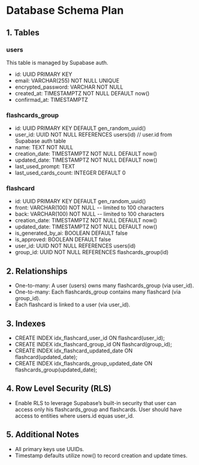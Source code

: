 # Database Schema Plan

## 1. Tables

### users
This table is managed by Supabase auth.

- id: UUID PRIMARY KEY
- email: VARCHAR(255) NOT NULL UNIQUE
- encrypted_password: VARCHAR NOT NULL
- created_at: TIMESTAMPTZ NOT NULL DEFAULT now()
- confirmad_at: TIMESTAMPTZ

### flashcards_group
- id: UUID PRIMARY KEY DEFAULT gen_random_uuid()
- user_id: UUID NOT NULL REFERENCES users(id)   // user.id from Supabase auth table
- name: TEXT NOT NULL
- creation_date: TIMESTAMPTZ NOT NULL DEFAULT now()
- updated_date: TIMESTAMPTZ NOT NULL DEFAULT now()
- last_used_prompt: TEXT
- last_used_cards_count: INTEGER DEFAULT 0

### flashcard
- id: UUID PRIMARY KEY DEFAULT gen_random_uuid()
- front: VARCHAR(100) NOT NULL  -- limited to 100 characters
- back: VARCHAR(100) NOT NULL   -- limited to 100 characters
- creation_date: TIMESTAMPTZ NOT NULL DEFAULT now()
- updated_date: TIMESTAMPTZ NOT NULL DEFAULT now()
- is_generated_by_ai: BOOLEAN DEFAULT false
- is_approved: BOOLEAN DEFAULT false
- user_id: UUID NOT NULL REFERENCES users(id)
- group_id: UUID NOT NULL REFERENCES flashcards_group(id)

## 2. Relationships
- One-to-many: A user (users) owns many flashcards_group (via user_id).
- One-to-many: Each flashcards_group contains many flashcard (via group_id).
- Each flashcard is linked to a user (via user_id).

## 3. Indexes
- CREATE INDEX idx_flashcard_user_id ON flashcard(user_id);
- CREATE INDEX idx_flashcard_group_id ON flashcard(group_id);
- CREATE INDEX idx_flashcard_updated_date ON flashcard(updated_date);
- CREATE INDEX idx_flashcards_group_updated_date ON flashcards_group(updated_date);

## 4. Row Level Security (RLS)
- Enable RLS to leverage Supabase’s built-in security that user can access only his flashcards_group and flashcards. User should have access to entities where users.id equas user_id.

## 5. Additional Notes
- All primary keys use UUIDs.
- Timestamp defaults utilize now() to record creation and update times.

